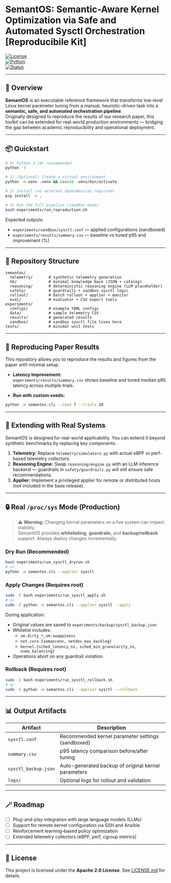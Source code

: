 # SemantOS: Semantic-Aware Kernel Optimization via Safe and Automated Sysctl Orchestration [Reproducibile Kit]

[![License](https://img.shields.io/badge/license-Apache--2.0-blue.svg)](./LICENSE.md)  
[![Python](https://img.shields.io/badge/python-3.10%2B-brightgreen.svg)](#quickstart)  
[![Status](https://img.shields.io/badge/status-reproducible-lightgrey.svg)](#reproducing-paper-results)

---

## 🧠 Overview

**SemantOS** is an executable reference framework that transforms low-level Linux kernel parameter tuning from a manual, heuristic-driven task into a **semantic, safe, and automated orchestration pipeline**.  
Originally designed to reproduce the results of our research paper, this toolkit can be extended for real-world production environments — bridging the gap between academic reproducibility and operational deployment.

---

## 📦 Quickstart

```bash
# 0) Python 3.10+ recommended
python -V

# 1) (Optional) Create a virtual environment
python -m venv .venv && source .venv/bin/activate

# 2) Install (no external dependencies required)
pip install -e .

# 3) Run the full pipeline (sandbox mode)
bash experiments/run_reproduction.sh
```

Expected outputs:
- `experiments/sandbox/sysctl.conf` — applied configurations (sandboxed)
- `experiments/results/summary.csv` — baseline vs tuned p95 and improvement (%)

---

## 📁 Repository Structure

```
semantos/
  telemetry/       # synthetic telemetry generation
  kb/              # minimal knowledge base (JSON + catalog)
  reasoning/       # deterministic reasoning engine (LLM placeholder)
  safety/          # guardrails + sandbox sysctl logic
  rollout/         # batch rollout + applier + monitor
  eval/            # evaluator + CSV export tools
experiments/
  configs/         # example YAML configs
  data/            # sample telemetry CSV
  results/         # generated results
  sandbox/         # sandbox sysctl file lives here
tests/             # minimal unit tests
```

---

## 🧪 Reproducing Paper Results

This repository allows you to reproduce the results and figures from the paper with minimal setup.

- **Latency Improvement:**  
  `experiments/results/summary.csv` shows baseline and tuned median p95 latency across multiple trials.

- **Run with custom seeds:**  
```bash
python -m semantos.cli --seed 7 --trials 20
```

---

## 🧩 Extending with Real Systems

SemantOS is designed for real-world applicability. You can extend it beyond synthetic benchmarks by replacing key components:

1. **Telemetry:** Replace `telemetry/simulators.py` with actual eBPF or perf-based telemetry collectors.  
2. **Reasoning Engine:** Swap `reasoning/engine.py` with an LLM inference backend — guardrails in `safety/guardrails.py` will still ensure safe recommendations.  
3. **Applier:** Implement a privileged applier for remote or distributed hosts (not included in the base release).

---

## 🔒 Real `/proc/sys` Mode (Production)

> ⚠️ **Warning:** Changing kernel parameters on a live system can impact stability.  
> SemantOS provides **whitelisting**, **guardrails**, and **backup/rollback** support. Always deploy changes incrementally.

### Dry Run (Recommended)

```bash
bash experiments/run_sysctl_dryrun.sh
# or
python -m semantos.cli --applier sysctl
```

### Apply Changes (Requires root)

```bash
sudo -E bash experiments/run_sysctl_apply.sh
# or
sudo -E python -m semantos.cli --applier sysctl --apply
```

During application:
- Original values are saved to `experiments/backup/sysctl_backup.json`
- Whitelist includes:  
  - `vm.dirty_*`, `vm.swappiness`  
  - `net.core.{somaxconn, netdev_max_backlog}`  
  - `kernel.{sched_latency_ns, sched_min_granularity_ns, numa_balancing}`
- Operations abort on any guardrail violation.

### Rollback (Requires root)

```bash
sudo -E bash experiments/run_sysctl_rollback.sh
# or
sudo -E python -m semantos.cli --applier sysctl --rollback
```

---

## 📊 Output Artifacts

| Artifact | Description |
|----------|------------|
| `sysctl.conf` | Recommended kernel parameter settings (sandboxed) |
| `summary.csv` | p95 latency comparison before/after tuning |
| `sysctl_backup.json` | Auto-generated backup of original kernel parameters |
| `logs/` | Optional logs for rollout and validation |

---

## 🪄 Roadmap

- [ ] Plug-and-play integration with large language models (LLMs)  
- [ ] Support for remote kernel configuration via SSH and Ansible  
- [ ] Reinforcement learning–based policy optimization  
- [ ] Extended telemetry collectors (eBPF, perf, cgroup metrics)  

---

## 📜 License

This project is licensed under the **Apache 2.0 License**. See [LICENSE.md](./LICENSE.md) for details.


